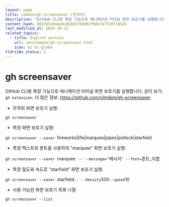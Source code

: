 ```yaml
---
layout: page
title: common/gh-screensaver (한국어)
description: "GitHub CLI용 확장 기능으로 애니메이션 터미널 화면 보호기를 실행합니다."
content_hash: 9822b53d4ee0c8b5817bb963f6de7e7378f1052b
last_modified_at: 2024-10-12
related_topics:
  - title: English version
    url: /en/common/gh-screensaver.html
    icon: bi bi-globe
tldri18n_status: 2
---
```

# gh screensaver

GitHub CLI용 확장 기능으로 애니메이션 터미널 화면 보호기를 실행합니다.
같이 보기: `gh extension`.
더 많은 정보: <https://github.com/vilmibm/gh-screensaver>.

- 무작위 화면 보호기 실행:

`gh screensaver`

- 특정 화면 보호기 실행:

`gh screensaver --saver `<span class="tldr-var badge badge-pill bg-dark-lm bg-white-dm text-white-lm text-dark-dm font-weight-bold">fireworks|life|marquee|pipes|pollock|starfield</span>

- 특정 텍스트와 폰트를 사용하여 "marquee" 화면 보호기 실행:

`gh screensaver --saver `<span class="tldr-var badge badge-pill bg-dark-lm bg-white-dm text-white-lm text-dark-dm font-weight-bold">marquee</span>` -- --message="`<span class="tldr-var badge badge-pill bg-dark-lm bg-white-dm text-white-lm text-dark-dm font-weight-bold">메시지</span>`" --font=`<span class="tldr-var badge badge-pill bg-dark-lm bg-white-dm text-white-lm text-dark-dm font-weight-bold">폰트_이름</span>

- 특정 밀도와 속도로 "starfield" 화면 보호기 실행:

`gh screensaver --saver `<span class="tldr-var badge badge-pill bg-dark-lm bg-white-dm text-white-lm text-dark-dm font-weight-bold">starfield</span>` -- --density `<span class="tldr-var badge badge-pill bg-dark-lm bg-white-dm text-white-lm text-dark-dm font-weight-bold">500</span>` --speed `<span class="tldr-var badge badge-pill bg-dark-lm bg-white-dm text-white-lm text-dark-dm font-weight-bold">10</span>

- 사용 가능한 화면 보호기 목록 나열:

`gh screensaver --list`
